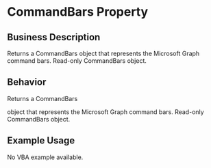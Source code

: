 # CommandBars Property

## Business Description
Returns a CommandBars object that represents the Microsoft Graph command bars. Read-only CommandBars object.

## Behavior
Returns a CommandBars

 object that represents the Microsoft Graph command bars. Read-only CommandBars object.

## Example Usage
No VBA example available.